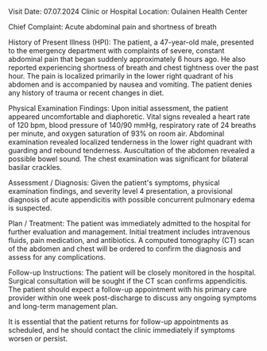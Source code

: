  Visit Date: 07.07.2024
Clinic or Hospital Location: Oulainen Health Center

Chief Complaint: Acute abdominal pain and shortness of breath

History of Present Illness (HPI): The patient, a 47-year-old male, presented to the emergency department with complaints of severe, constant abdominal pain that began suddenly approximately 6 hours ago. He also reported experiencing shortness of breath and chest tightness over the past hour. The pain is localized primarily in the lower right quadrant of his abdomen and is accompanied by nausea and vomiting. The patient denies any history of trauma or recent changes in diet.

Physical Examination Findings: Upon initial assessment, the patient appeared uncomfortable and diaphoretic. Vital signs revealed a heart rate of 120 bpm, blood pressure of 140/90 mmHg, respiratory rate of 24 breaths per minute, and oxygen saturation of 93% on room air. Abdominal examination revealed localized tenderness in the lower right quadrant with guarding and rebound tenderness. Auscultation of the abdomen revealed a possible bowel sound. The chest examination was significant for bilateral basilar crackles.

Assessment / Diagnosis: Given the patient's symptoms, physical examination findings, and severity level 4 presentation, a provisional diagnosis of acute appendicitis with possible concurrent pulmonary edema is suspected.

Plan / Treatment: The patient was immediately admitted to the hospital for further evaluation and management. Initial treatment includes intravenous fluids, pain medication, and antibiotics. A computed tomography (CT) scan of the abdomen and chest will be ordered to confirm the diagnosis and assess for any complications.

Follow-up Instructions: The patient will be closely monitored in the hospital. Surgical consultation will be sought if the CT scan confirms appendicitis. The patient should expect a follow-up appointment with his primary care provider within one week post-discharge to discuss any ongoing symptoms and long-term management plan.

It is essential that the patient returns for follow-up appointments as scheduled, and he should contact the clinic immediately if symptoms worsen or persist.